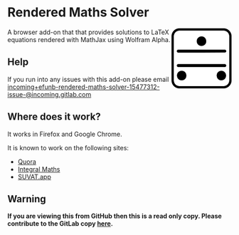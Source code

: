 # Rendered Maths Solver

<img align="right" width="135" src="icons/256.png">

A browser add-on that that provides solutions to LaTeX equations rendered with MathJax using Wolfram Alpha.

## Help

If you run into any issues with this add-on please email [incoming+efunb-rendered-maths-solver-15477312-issue-@incoming.gitlab.com](incoming+efunb-rendered-maths-solver-15477312-issue-@incoming.gitlab.com)

## Where does it work?

It works in Firefox and Google Chrome.

It is known to work on the following sites:
- [Quora](https://www.quora.com/)
- [Integral Maths](https://integralmaths.org/)
- [SUVAT.app](https://suvat.app/)


## **Warning**

**If you are viewing this from GitHub then this is a read only copy. Please contribute to the GitLab copy [here](https://gitlab.com/efunb/rendered-maths-solver).**